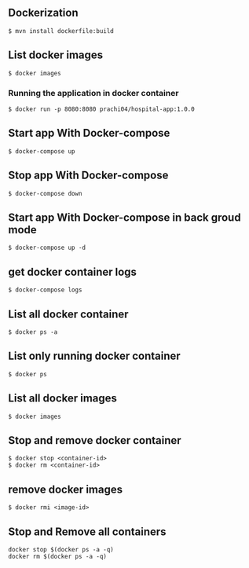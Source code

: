 ## Dockerization
```
$ mvn install dockerfile:build
```

## List docker images
```
$ docker images
```

### Running the application in docker container
```
$ docker run -p 8080:8080 prachi04/hospital-app:1.0.0
```

## Start app With Docker-compose
```
$ docker-compose up
```

## Stop app With Docker-compose
```
$ docker-compose down
```

## Start app With Docker-compose in back groud mode
```
$ docker-compose up -d
```

## get docker container logs
```
$ docker-compose logs
```

## List all docker container
```
$ docker ps -a
```

## List only running docker container
```
$ docker ps
```

## List all docker images
```
$ docker images
```

## Stop and remove docker container
```
$ docker stop <container-id>
$ docker rm <container-id>

```

## remove docker images
```
$ docker rmi <image-id>
```

## Stop and Remove all containers
``` 
docker stop $(docker ps -a -q)
docker rm $(docker ps -a -q)
```